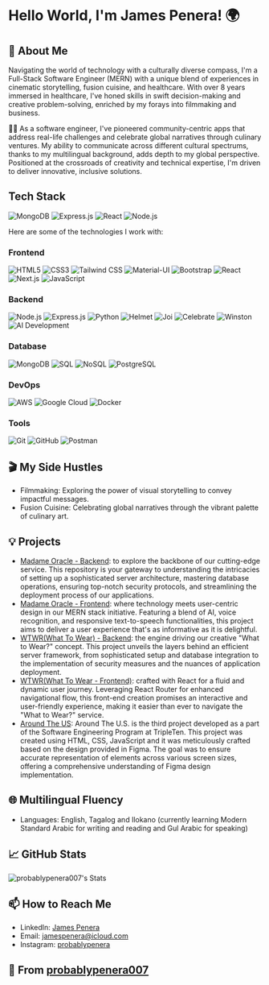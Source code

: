 # Hello World, I'm James Penera! 🌍

## 🌟 About Me
Navigating the world of technology with a culturally diverse compass, I'm a Full-Stack Software Engineer (MERN) with a unique blend of experiences in cinematic storytelling, fusion cuisine, and healthcare. With over 8 years immersed in healthcare, I've honed skills in swift decision-making and creative problem-solving, enriched by my forays into filmmaking and business.

👨‍💻 As a software engineer, I've pioneered community-centric apps that address real-life challenges and celebrate global narratives through culinary ventures. My ability to communicate across different cultural spectrums, thanks to my multilingual background, adds depth to my global perspective. Positioned at the crossroads of creativity and technical expertise, I'm driven to deliver innovative, inclusive solutions.

## Tech Stack
![MongoDB](https://img.shields.io/badge/-MongoDB-47A248?style=flat-square&logo=mongodb&logoColor=white)
![Express.js](https://img.shields.io/badge/-Express.js-000000?style=flat-square)
![React](https://img.shields.io/badge/-React-61DAFB?style=flat-square&logo=react&logoColor=white)
![Node.js](https://img.shields.io/badge/-Node.js-339933?style=flat-square&logo=Node.js&logoColor=white)

Here are some of the technologies I work with:

### Frontend
![HTML5](https://img.shields.io/badge/-HTML5-E34F26?style=flat-square&logo=html5&logoColor=white)
![CSS3](https://img.shields.io/badge/-CSS3-1572B6?style=flat-square&logo=css3&logoColor=white)
![Tailwind CSS](https://img.shields.io/badge/-Tailwind_CSS-06B6D4?style=flat-square&logo=tailwind-css&logoColor=white)
![Material-UI](https://img.shields.io/badge/-Material--UI-0081CB?style=flat-square&logo=material-ui&logoColor=white)
![Bootstrap](https://img.shields.io/badge/-Bootstrap-7952B3?style=flat-square&logo=bootstrap&logoColor=white)
![React](https://img.shields.io/badge/-React-61DAFB?style=flat-square&logo=react&logoColor=white)
![Next.js](https://img.shields.io/badge/-Next.js-000000?style=flat-square&logo=next.js&logoColor=white)
![JavaScript](https://img.shields.io/badge/-JavaScript-F7DF1E?style=flat-square&logo=javascript&logoColor=black)

### Backend
![Node.js](https://img.shields.io/badge/-Node.js-339933?style=flat-square&logo=Node.js&logoColor=white)
![Express.js](https://img.shields.io/badge/-Express.js-000000?style=flat-square)
![Python](https://img.shields.io/badge/-Python-3776AB?style=flat-square&logo=python&logoColor=white)
![Helmet](https://img.shields.io/badge/-Helmet-4E8C5E?style=flat-square)
![Joi](https://img.shields.io/badge/-Joi-9C27B0?style=flat-square)
![Celebrate](https://img.shields.io/badge/-Celebrate-7B1FA2?style=flat-square)
![Winston](https://img.shields.io/badge/-Winston-76B900?style=flat-square)
![AI Development](https://img.shields.io/badge/-AI_Development-0A0A0A?style=flat-square)

### Database
![MongoDB](https://img.shields.io/badge/-MongoDB-47A248?style=flat-square&logo=mongodb&logoColor=white)
![SQL](https://img.shields.io/badge/-SQL-4479A1?style=flat-square&logo=postgresql&logoColor=white)
![NoSQL](https://img.shields.io/badge/-NoSQL-005571?style=flat-square&logo=mongodb&logoColor=white)
![PostgreSQL](https://img.shields.io/badge/-PostgreSQL-316192?style=flat-square&logo=postgresql&logoColor=white)

### DevOps
![AWS](https://img.shields.io/badge/-AWS-232F3E?style=flat-square&logo=amazon-aws)
![Google Cloud](https://img.shields.io/badge/-Google_Cloud-4285F4?style=flat-square&logo=google-cloud&logoColor=white)
![Docker](https://img.shields.io/badge/-Docker-2496ED?style=flat-square&logo=docker&logoColor=white)


### Tools
![Git](https://img.shields.io/badge/-Git-F05032?style=flat-square&logo=git&logoColor=white)
![GitHub](https://img.shields.io/badge/-GitHub-181717?style=flat-square&logo=github)
![Postman](https://img.shields.io/badge/-Postman-FF6C37?style=flat-square&logo=postman&logoColor=white)



## 🎬 My Side Hustles
- Filmmaking: Exploring the power of visual storytelling to convey impactful messages. 
- Fusion Cuisine: Celebrating global narratives through the vibrant palette of culinary art.

## 💡 Projects
- [Madame Oracle - Backend](https://github.com/probablypenera007/madame-backend): to explore the backbone of our cutting-edge service. This repository is your gateway to understanding the intricacies of setting up a sophisticated server architecture, mastering database operations, ensuring top-notch security protocols, and streamlining the deployment process of our applications.
- [Madame Oracle - Frontend](https://github.com/probablypenera007/madame-frontend): where technology meets user-centric design in our MERN stack initiative. Featuring a blend of AI, voice recognition, and responsive text-to-speech functionalities, this project aims to deliver a user experience that's as informative as it is delightful.
- [WTWR(What To Wear) - Backend](https://github.com/probablypenera007/se_project_express): the engine driving our creative "What to Wear?" concept. This project unveils the layers behind an efficient server framework, from sophisticated setup and database integration to the implementation of security measures and the nuances of application deployment.
- [WTWR(What To Wear - Frontend)](https://github.com/probablypenera007/se_project_react):  crafted with React for a fluid and dynamic user journey. Leveraging React Router for enhanced navigational flow, this front-end creation promises an interactive and user-friendly experience, making it easier than ever to navigate the "What to Wear?" service.
- [Around The US](https://github.com/probablypenera007/se_project_aroundtheus): Around The U.S. is the third project developed as a part of the Software Engineering Program at TripleTen. This project was created using HTML, CSS, JavaScript and it was meticulously crafted based on the design provided in Figma. The goal was to ensure accurate representation of elements across various screen sizes, offering a comprehensive understanding of Figma design implementation.

## 🌐 Multilingual Fluency
- Languages: English, Tagalog and Ilokano (currently learning Modern Standard Arabic for writing and reading and Gul Arabic for speaking)

## 📈 GitHub Stats
![probablypenera007's Stats](https://github-readme-stats.vercel.app/api?username=probablypenera007&theme=vue-dark&show_icons=true&hide_border=true&count_private=true)

## 📫 How to Reach Me
- LinkedIn: [James Penera](www.linkedin.com/in/james-penera)
- Email: [jamespenera@icloud.com](mailto:jamespenera@icloud.com)
- Instagram: [probablypenera](https://www.instagram.com/probablypenera/)

## 🌟 From [probablypenera007](https://github.com/probablypenera007)

<!---
probablypenera007/probablypenera007 is a ✨ special ✨ repository because its `README.md` (this file) appears on your GitHub profile.
You can click the Preview link to take a look at your changes.
--->
